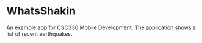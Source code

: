 # WhatsShakin
An example app for CSC330 Mobile Development. The application shows a list of recent earthquakes.

